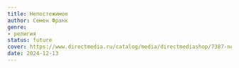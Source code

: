 ```yaml
---
title: Непостежимое
author: Семен Франк
genre:
- религия
status: future
cover: https://www.directmedia.ru/catalog/media/directmediashop/7387-nepostizhimoe.webp
date: 2024-12-13
---
```


